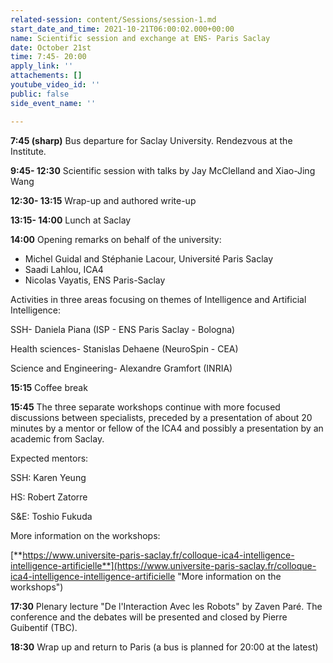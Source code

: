 ```yaml
---
related-session: content/Sessions/session-1.md
start_date_and_time: 2021-10-21T06:00:02.000+00:00
name: Scientific session and exchange at ENS- Paris Saclay
date: October 21st
time: 7:45- 20:00
apply_link: ''
attachements: []
youtube_video_id: ''
public: false
side_event_name: ''

---
```

**7:45 (sharp)** Bus departure for Saclay University. Rendezvous at the Institute.

**9:45- 12:30** Scientific session with talks by Jay McClelland and Xiao-Jing Wang

**12:30- 13:15** Wrap-up and authored write-up

**13:15- 14:00** Lunch at Saclay

**14:00** Opening remarks on behalf of the university:

* Michel Guidal and Stéphanie Lacour, Université Paris Saclay
* Saadi Lahlou, ICA4
* Nicolas Vayatis, ENS Paris-Saclay

Activities in three areas focusing on themes of Intelligence and Artificial Intelligence:

SSH- Daniela Piana (ISP - ENS Paris Saclay - Bologna)

Health sciences- Stanislas Dehaene (NeuroSpin - CEA)

Science and Engineering- Alexandre Gramfort (INRIA)

**15:15** Coffee break

**15:45** The three separate workshops continue with more focused discussions between specialists, preceded by a presentation of about 20 minutes by a mentor or fellow of the ICA4 and possibly a presentation by an academic from Saclay.

Expected mentors:

SSH: Karen Yeung

HS: Robert Zatorre

S&E: Toshio Fukuda

More information on the workshops:

[**https://www.universite-paris-saclay.fr/colloque-ica4-intelligence-intelligence-artificielle**](https://www.universite-paris-saclay.fr/colloque-ica4-intelligence-intelligence-artificielle "More information on the workshops")

**17:30** Plenary lecture "De l'Interaction Avec les Robots" by Zaven Paré. The conference and the debates will be presented and closed by Pierre Guibentif (TBC).

**18:30** Wrap up and return to Paris (a bus is planned for 20:00 at the latest)